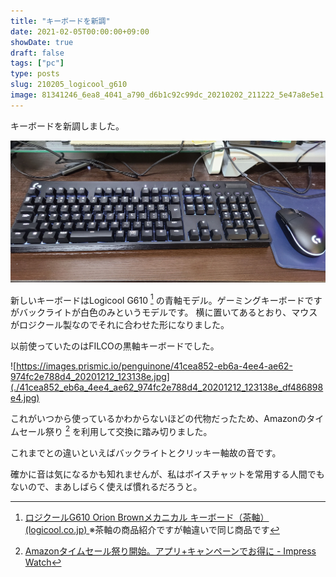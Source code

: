 ```yaml
---
title: "キーボードを新調"
date: 2021-02-05T00:00:00+09:00
showDate: true
draft: false
tags: ["pc"]
type: posts
slug: 210205_logicool_g610
image: 81341246_6ea8_4041_a790_d6b1c92c99dc_20210202_211222_5e47a8e5e1.jpg
---
```

キーボードを新調しました。

![Cover Image](./81341246_6ea8_4041_a790_d6b1c92c99dc_20210202_211222_5e47a8e5e1.jpg)

新しいキーボードはLogicool G610 [^1] の青軸モデル。ゲーミングキーボードですがバックライトが白色のみというモデルです。
横に置いてあるとおり、マウスがロジクール製なのでそれに合わせた形になりました。

以前使っていたのはFILCOの黒軸キーボードでした。

![https://images.prismic.io/penguinone/41cea852-eb6a-4ee4-ae62-974fc2e788d4_20201212_123138e.jpg](./41cea852_eb6a_4ee4_ae62_974fc2e788d4_20201212_123138e_df486898e4.jpg)

これがいつから使っているかわからないほどの代物だったため、Amazonのタイムセール祭り [^2] を利用して交換に踏み切りました。

これまでとの違いといえばバックライトとクリッキー軸故の音です。

確かに音は気になるかも知れませんが、私はボイスチャットを常用する人間でもないので、まあしばらく使えば慣れるだろうと。

[^1]: [ロジクールG610 Orion Brownメカニカル キーボード（茶軸） (logicool.co.jp) ](https://gaming.logicool.co.jp/ja-jp/products/gaming-keyboards/g610-orion-keyboard.html) ※茶軸の商品紹介ですが軸違いで同じ商品です
[^2]: [Amazonタイムセール祭り開始。アプリ+キャンペーンでお得に - Impress Watch](https://www.watch.impress.co.jp/docs/news/1303531.html)
